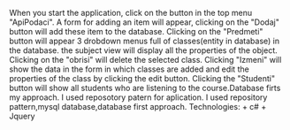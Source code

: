 <p> When you start the application, click on the button in the top menu
 "ApiPodaci". A form for adding an item will appear, clicking on the 
"Dodaj" button will add these item to the database. Clicking on the 
"Predmeti" button will appear 3 drobdown menus full of classes(entity in database) in the database.
 the subject view will display all the properties of the object. 
Clicking on the "obrisi" will delete the selected class.
 Clicking "Izmeni" will show the data in the form in which classes are added 
and edit the properties of the class by clicking the edit button. 
Clicking the "Studenti" button will show all students who are listening 
to the course.Database firts my approach. I used reposotory patern for aplication.
I used repository pattern,mysql database,database first approach.
Technologies:
+ c#
+ Jquery</p>
